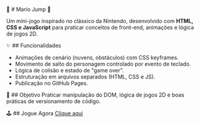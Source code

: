 🍄 # Mario Jump 🍄

Um mini-jogo inspirado no clássico da Nintendo, desenvolvido com **HTML, CSS e JavaScript** para praticar conceitos de front-end, animações e lógica de jogos 2D.

✨ ## Funcionalidades
- Animações de cenário (nuvens, obstáculos) com CSS keyframes.
- Movimento de salto do personagem controlado por evento de teclado.
- Lógica de colisão e estado de "game over".
- Estruturação em arquivos separados (HTML, CSS e JS).
- Publicação no GitHub Pages.

🚀 ## Objetivo
Praticar manipulação do DOM, lógica de jogos 2D e boas práticas de versionamento de código.

🕹️ ## Jogue Agora
[Clique aqui](https://danielle-olv.github.io/ProjetoMarioJump)



